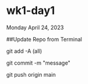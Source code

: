 # wk1-day1
Monday April 24, 2023

##Update Repo from Terminal

git add -A (all)

git commit -m "message"

git push origin main